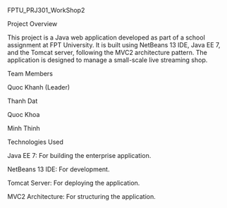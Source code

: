 
FPTU_PRJ301_WorkShop2

Project Overview

This project is a Java web application developed as part of a school assignment at FPT University. It is built using NetBeans 13 IDE, Java EE 7, and the Tomcat server, following the MVC2 architecture pattern. The application is designed to manage a small-scale live streaming shop.

Team Members

Quoc Khanh (Leader)

Thanh Dat

Quoc Khoa

Minh Thinh

Technologies Used

Java EE 7: For building the enterprise application.

NetBeans 13 IDE: For development.

Tomcat Server: For deploying the application.

MVC2 Architecture: For structuring the application.

